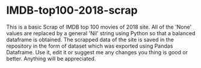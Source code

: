 # IMDB-top100-2018-scrap
This is a basic Scrap of IMDB top 100 movies of 2018 site. All of the 'None' values are replaced by a general 'Nil' string using Python so that a balanced dataframe is obtained.
The scrapped data of the site is saved in the repository in the form of dataset which was exported using Pandas Dataframe.
Use it, edit it or suggest me any changes you thing is good or better. Anything will be appreciated.
